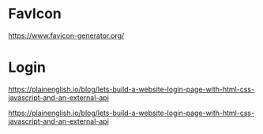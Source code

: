 # FavIcon
https://www.favicon-generator.org/


# Login
https://plainenglish.io/blog/lets-build-a-website-login-page-with-html-css-javascript-and-an-external-api

https://plainenglish.io/blog/lets-build-a-website-login-page-with-html-css-javascript-and-an-external-api
